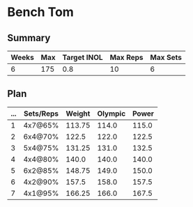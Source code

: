 # Bench Tom

## Summary

Weeks | Max | Target INOL | Max Reps | Max Sets
--- | --- | --- | --- | ---
6 | 175 | 0.8 | 10 | 6

## Plan

 ... | Sets/Reps | Weight | Olympic | Power
--- | --- | --- | --- | ---
1 | 4x7@65% | 113.75 | 114.0 | 115.0
2 | 6x4@70% | 122.5 | 122.0 | 122.5
3 | 5x4@75% | 131.25 | 131.0 | 132.5
4 | 4x4@80% | 140.0 | 140.0 | 140.0
5 | 6x2@85% | 148.75 | 149.0 | 150.0
6 | 4x2@90% | 157.5 | 158.0 | 157.5
7 | 4x1@95% | 166.25 | 166.0 | 167.5
